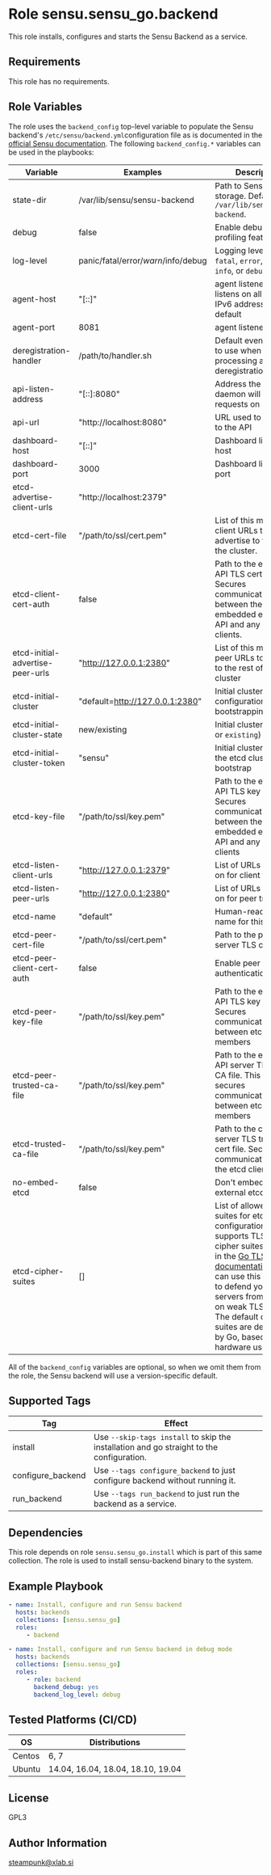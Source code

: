 Role sensu.sensu_go.backend
=========

This role installs, configures and starts the Sensu Backend as a service.

Requirements
------------

This role has no requirements.

Role Variables
--------------

The role uses the `backend_config` top-level variable to populate the Sensu
backend's `/etc/sensu/backend.yml`configuration file as is documented in the
[official Sensu documentation][backend-conf]. The following `backend_config.*`
variables can be used in the playbooks:

| Variable    | Examples  | Description |
|-------------|-----------|-------------|
| state-dir   | /var/lib/sensu/sensu-backend | Path to Sensu state storage. Default value: `/var/lib/sensu/sensu-backend`. |
| debug       | false     | Enable debugging and profiling features |
| log-level   | panic/fatal/error/*warn*/info/debug | Logging level: `panic`, `fatal`, `error`, `warn`, `info`, or `debug` |
| agent-host  | "[::]"    | agent listener host, listens on all IPv4 and IPv6 addresses by default |
| agent-port  | 8081      | agent listener port |
| deregistration-handler | /path/to/handler.sh | Default event handler to use when processing agent deregistration events |
| api-listen-address | "[::]:8080" | Address the API daemon will listen for requests on |
| api-url     | "http://localhost:8080" | URL used to connect to the API |
| dashboard-host | "[::]"    | Dashboard listener host |
| dashboard-port | 3000      | Dashboard listener port |
| etcd-advertise-client-urls | "http://localhost:2379" |
| etcd-cert-file | "/path/to/ssl/cert.pem" | List of this member's client URLs to advertise to the rest of the cluster. |
| etcd-client-cert-auth | false | Path to the etcd client API TLS cert file. Secures communication between the embedded etcd client API and any etcd clients. |
| etcd-initial-advertise-peer-urls | "http://127.0.0.1:2380" | List of this member's peer URLs to advertise to the rest of the cluster |
| etcd-initial-cluster | "default=http://127.0.0.1:2380" | Initial cluster configuration for bootstrapping |
| etcd-initial-cluster-state | new/existing | Initial cluster state (`new` or `existing`) |
| etcd-initial-cluster-token | "sensu" | Initial cluster token for the etcd cluster during bootstrap |
| etcd-key-file | "/path/to/ssl/key.pem" | Path to the etcd client API TLS key file. Secures communication between the embedded etcd client API and any etcd clients |
| etcd-listen-client-urls | "http://127.0.0.1:2379" | List of URLs to listen on for client traffic |
| etcd-listen-peer-urls | "http://127.0.0.1:2380" | List of URLs to listen on for peer traffic |
| etcd-name | "default" | Human-readable name for this member |
| etcd-peer-cert-file | "/path/to/ssl/cert.pem" | Path to the peer server TLS cert file |
| etcd-peer-client-cert-auth | false | Enable peer client cert authentication |
| etcd-peer-key-file | "/path/to/ssl/key.pem" | Path to the etcd peer API TLS key file. Secures communication between etcd cluster members |
| etcd-peer-trusted-ca-file | "/path/to/ssl/key.pem" | Path to the etcd peer API server TLS trusted CA file. This certificate secures communication between etcd cluster members |
| etcd-trusted-ca-file | "/path/to/ssl/key.pem" | Path to the client server TLS trusted CA cert file. Secures communication with the etcd client server |
| no-embed-etcd | false | Don't embed etcd, use external etcd instead |
| etcd-cipher-suites | [] | List of allowed cipher suites for etcd TLS configuration. Sensu supports TLS 1.0-1.2 cipher suites as listed in the [Go TLS documentation][]. You can use this attribute to defend your TLS servers from attacks on weak TLS ciphers. The default cipher suites are determined by Go, based on the hardware used. |


All of the `backend_config` variables are optional, so when we omit them from
the role, the Sensu backend will use a version-specific default.

[backend-conf]: https://docs.sensu.io/sensu-go/latest/reference/backend/#configuration-summary
[Go TLS documentation]: https://golang.org/pkg/crypto/tls/#pkg-constants


Supported Tags
---------

| Tag               | Effect                                                   |
|-------------------|----------------------------------------------------------|
| install           | Use `--skip-tags install` to skip the installation and go straight to the configuration. 
| configure_backend | Use `--tags configure_backend` to just configure backend without running it.  
| run_backend       | Use `--tags run_backend` to just run the backend as a service.  

Dependencies
------------

This role depends on role `sensu.sensu_go.install` which is part of this same collection.
The role is used to install sensu-backend binary to the system.

Example Playbook
----------------

```yaml
- name: Install, configure and run Sensu backend
  hosts: backends
  collections: [sensu.sensu_go]
  roles:
     - backend

- name: Install, configure and run Sensu backend in debug mode
  hosts: backends
  collections: [sensu.sensu_go]
  roles:
     - role: backend
       backend_debug: yes
       backend_log_level: debug
```

Tested Platforms (CI/CD)
------------------------
| OS       | Distributions                     |
|----------|-----------------------------------|
| Centos   | 6, 7                              |
| Ubuntu   | 14.04, 16.04, 18.04, 18.10, 19.04 |

License
-------

GPL3

Author Information
------------------

steampunk@xlab.si

